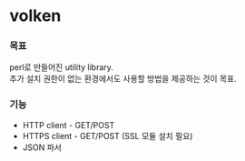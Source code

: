 <h1>volken</h1>

<div>
<h3>목표</h3>
perl로 만들어진 utility library.<br />
추가 설치 권한이 없는 환경에서도 사용할 방법을 제공하는 것이 목표.
</div>

<div>
<h3>기능</h3>
<ul>
	<li>HTTP client - GET/POST</li>
	<li>HTTPS client - GET/POST (SSL 모듈 설치 필요)</li>
	<li>JSON 파서</li>
</ul>
</div>

